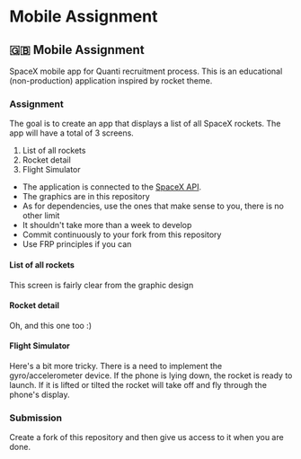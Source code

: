 # Mobile Assignment

## 🇬🇧 Mobile Assignment
SpaceX mobile app for Quanti recruitment process. This is an educational (non-production) application inspired by rocket theme.

### Assignment
The goal is to create an app that displays a list of all SpaceX rockets. The app will have a total of 3 screens. 

1. List of all rockets
2. Rocket detail
3. Flight Simulator

 * The application is connected to the [SpaceX API](https://docs.spacexdata.com). 
 * The graphics are in this repository
 * As for dependencies, use the ones that make sense to you, there is no other limit
 * It shouldn't take more than a week to develop
 * Commit continuously to your fork from this repository
 * Use FRP principles if you can 

#### List of all rockets
This screen is fairly clear from the graphic design 

#### Rocket detail
Oh, and this one too :) 

#### Flight Simulator
Here's a bit more tricky. There is a need to implement the gyro/accelerometer device. If the phone is lying down, the rocket is ready to launch. If it is lifted or tilted the rocket will take off and fly through the phone's display. 

### Submission
Create a fork of this repository and then give us access to it when you are done. 


